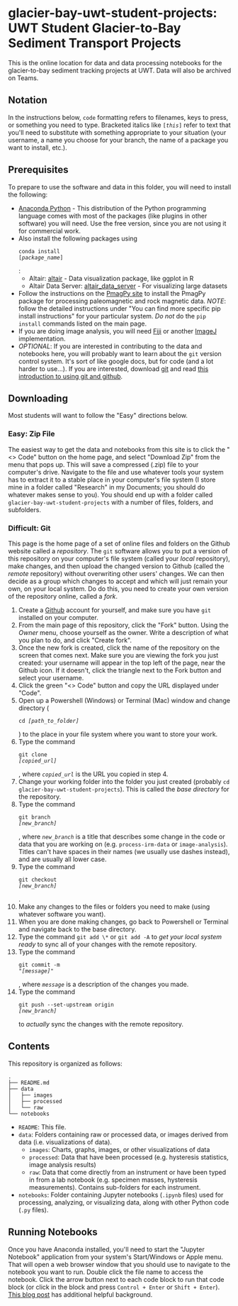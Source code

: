 # glacier-bay-uwt-student-projects: UWT Student Glacier-to-Bay Sediment Transport Projects

This is the online location for data and data processing notebooks for the glacier-to-bay sediment tracking projects at UWT. Data will also be archived on Teams.

## Notation
In the instructions below, `code` formatting refers to filenames, keys to press, or something you need to type. Bracketed italics like <code>[<i>this</i>]</code> refer to text that you'll need to substitute with something appropriate to your situation (your username, a name you choose for your branch, the name of a package you want to install, etc.).

## Prerequisites

To prepare to use the software and data in this folder, you will need to install the following:
- [Anaconda Python](https://www.anaconda.com/download) - This distribution of the Python programming language comes with most of the packages (like plugins in other software) you will need. Use the free version, since you are not using it for commercial work.
- Also install the following packages using <pre><code>conda install [<i>package_name</i>]</code></pre>:
  - Altair: [altair](https://anaconda.org/conda-forge/altair) - Data visualization package, like ggplot in R
  - Altair Data Server: [altair_data_server](https://anaconda.org/conda-forge/altair_data_server) - For visualizing large datasets
- Follow the instructions on the [PmagPy site](https://pmagpy.github.io/PmagPy-docs/installation/PmagPy_install.html) to install the PmagPy package for processing paleomagnetic and rock magnetic data. *NOTE*: follow the detailed instructions under "You can find more specific pip install instructions" for your particular system. *Do not*  do the `pip install` commands listed on the main page.
- If you are doing image analysis, you will need [Fiji](https://imagej.net/software/fiji/) or another [ImageJ](https://imagej.net/software/imagej2/) implementation.
- _OPTIONAL_: If you are interested in contributing to the data and notebooks here, you will probably want to learn about the `git` version control system. It's sort of like google docs, but for code (and a lot harder to use...). If you are interested, download [git](https://git-scm.com/) and read [this introduction to using git and github](https://www.digitalocean.com/community/tutorials/how-to-create-a-pull-request-on-github#create-pull-request). 

## Downloading
Most students will want to follow the "Easy" directions below.

### Easy: Zip File
The easiest way to get the data and notebooks from this site is to click the "<> Code" button on the home page, and select "Download Zip" from the menu that pops up. This will save a compressed (.zip) file to your computer's drive. Navigate to the file and use whatever tools your system has to extract it to a stable place in your computer's file system (I store mine in a folder called "Research" in my Documents; you should do whatever makes sense to you). You should end up with a folder called `glacier-bay-uwt-student-projects` with a number of files, folders, and subfolders.

### Difficult: Git
This page is the home page of a set of online files and folders on the Github website called a _repository_. The `git` software allows you to put a version of this repository on your computer's file system (called your _local_ repository), make changes, and then upload the changed version to Github (called the _remote_ repository) without overwriting other users' changes. We can then decide as a group which changes to accept and which will just remain your own, on your local system. Do do this, you need to create your own version of the repository online, called a _fork_.

1. Create a [Github](https://github.com/) account for yourself, and make sure you have `git` installed on your computer.
2. From the main page of this repository, click the "Fork" button. Using the _Owner_ menu, choose yourself as the owner. Write a description of what you plan to do, and click "Create fork".
3. Once the new fork is created, click the name of the repository on the screen that comes next. Make sure you are viewing the fork you just created: your username will appear in the top left of the page, near the Github icon. If it doesn't, click the triangle next to the Fork button and select your username.
4. Click the green "<> Code" button and copy the URL displayed under "Code".
5. Open up a Powershell (Windows) or Terminal (Mac) window and change directory (<pre><code>cd <i>[path_to_folder]</i></code></pre>) to the place in your file system where you want to store your work.
6. Type the command <pre><code>git clone <i>[copied_url]</i></code></pre>, where _`copied_url`_ is the URL you copied in step 4.
7. Change your working folder into the folder you just created (probably `cd glacier-bay-uwt-student-projects`). This is called the _base directory_ for the repository.
8. Type the command <pre><code>git branch <i>[new_branch]</i></code></pre>, where _`new_branch`_ is a title that describes some change in the code or data that you are working on (e.g. `process-irm-data` or `image-analysis`). Titles can't have spaces in their names (we usually use dashes instead), and are usually all lower case.
9. Type the command <pre><code>git checkout <i>[new_branch]</i></code></pre>.
10. Make any changes to the files or folders you need to make (using whatever software you want).
11. When you are done making changes, go back to Powershell or Terminal and navigate back to the base directory.
12. Type the command `git add \*` or `git add -A` to _get your local system ready_ to sync all of your changes with the remote repository.
13. Type the command <pre><code>git commit -m "<i>[message]</i>"</code></pre>, where _`message`_ is a description of the changes you made.
14. Type the command <pre><code>git push --set-upstream origin <i>[new_branch]</i></code></pre> to _actually_ sync the changes with the remote repository.

 ## Contents
 This repository is organized as follows:
 ```
.
├── README.md
├── data
│   ├── images
│   ├── processed
│   └── raw
└── notebooks
```
- `README`: This file.
- `data`: Folders containing raw or processed data, or images derived from data (i.e. visualizations of data).
  -   `images`:  Charts, graphs, images, or other visualizations of data
  -   `processed`: Data that have been processed (e.g. hysteresis statistics, image analysis results)
  -   `raw`: Data that come directly from an instrument or have been typed in from a lab notebook (e.g. specimen masses, hysteresis measurements). Contains sub-folders for each instrument.
-   `notebooks`: Folder containing Jupyter notebooks (`.ipynb` files) used for processing, analyzing, or visualizing data, along with other Python code (`.py` files).

 ## Running Notebooks
 Once you have Anaconda installed, you'll need to start the "Jupyter Notebook" application from your system's Start/Windows or Apple menu. That will open a web browser window that you should use to navigate to the notebook you want to run. Double click the file name to access the notebook. Click the arrow button next to each code block to run that code block (or click in the block and press `Control + Enter` or `Shift + Enter`). [This blog post](https://www.dataquest.io/blog/jupyter-notebook-tutorial/) has additional helpful background.
